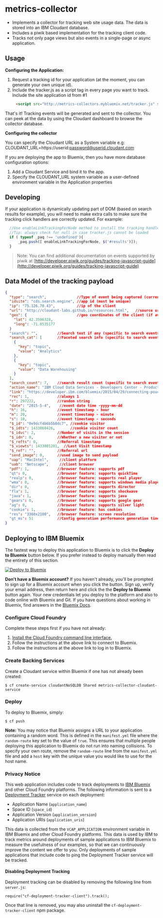 

# metrics-collector
* Implements a collector for tracking web site usage data. The data is stored into an IBM Cloudant database.
* Includes a piwik based implementation for the tracking client code.
* Tracks not only page views but also events in a single-page or async application.

## Usage
**Configuring the Application:**

1. Request a tracking id for your application (at the moment, you can generate your own unique id).
2. Include the tracker.js as a script tag in every page you want to track. Include the site application id from #1

```html
     <script src="http://metrics-collectors.mybluemix.net/tracker.js" siteid="my.unique.id"/>
```

That's it! Tracking events will be generated and sent to the collector. You can peek at the data by using the Cloudant dashboard to browse the collector database.

**Configuring the collector**

You can specify the Cloudant URL as a System variable e.g:
CLOUDANT_URL=https://userid:password@userid.cloudant.com

If you are deploying the app to Bluemix, then you have more database configuration options:

1. Add a Cloudant Service and bind it to the app.
2. Specify the CLOUDANT_URL system variable as a user-defined environment variable in the Application properties

## Developing
If your application is dynamically updating part of DOM (based on search results for example), you will need to make extra calls to make sure the tracking click handlers are correctly updated.
For example:

```javascript
  //Use enableLinkTrackingForNode method to install the tracking handler on all the links under a specified DOM Node
  //Tip: always check for null in case tracker.js cannot be loaded
  if ( typeof _paq !== 'undefined'){
      _paq.push([ enableLinkTrackingForNode, $('#results')]);
  }
```

> Note: You can find additional documentation on events supported by piwik at [http://developer.piwik.org/guides/tracking-javascript-guide](http://developer.piwik.org/guides/tracking-javascript-guide)

## Data Model of the tracking payload
```json
{
  "type": "search",              //Type of event being captured (currently pageView, search and link)
  "idsite": "cds.search.engine", //app id (must be unique)
  "ip": "75.126.70.43",          //ip of the client
  "url": "http://cloudant-labs.github.io/resources.html",   //source url for the event
  "geo": {                       //geo coordinates of the client (if available)
    "lat": 42.3596328,
    "long": -71.0535177
  }
  "search": "",         //Search text if any (specific to search events)
  "search_cat": [       //Faceted search info (specific to search events)
    {
      "key": "topic",
      "value": "Analytics"
    },
    {
      "key": "topic",
      "value": "Data Warehousing"
    }
  ],
  "search_count": 7,    //search result count (specific to search events)
  "action_name": "IBM Cloud Data Services - Developers Center - Products", //Document title (specific to pageView events)
  "link": "https://developer.ibm.com/bluemix/2015/04/29/connecting-pouchdb-cloudant-ibm-bluemix/", //target url (specific to link events)
  "rec": 1,             //always 1
  "r": 297222,          //random string
  "date": "2015-5-4",    //event date time -yyyy-mm-dd
  "h": 16,              //event timestamp - hour
  "m": 20,              //event timestamp - minute
  "s": 10,              //event timestamp - seconds
  "$_id": "0e9dcf4b6b5b0dc7", //cookie visitor
  "$_idts": 1433860426,       //cookie visitor count
  "$_idvc": 2,          //Number of visits in the session
  "$_idn": 0,           //Whether a new visitor or not
  "$_refts": 0,         //Referral timestamp
  "$_viewts": 1433881201,  //Last Visit timestamp
  "$_ref": '',          //Referral url
  "send_image": 0,      //used image to send payload
  "uap": "MacIntel",     //client platform
  "uab": "Netscape",     //client browser
  "pdf": 1,             //browser feature: supports pdf
  "qt": 0,              //browser feature: supports quickTime
  "realp": 0,           //browser feature: supports real player
  "wma": 0,             //browser feature: supports windows media player
  "dir": 0,             //browser feature: supports director
  "fla": 1,             //browser feature: supports shockwave
  "java": 1,            //browser feature: supports java
  "gears": 0,           //browser feature: supports google gear
  "ag": 0,              //browser feature: supports silver light
  "cookie": 1,          //browser feature: has cookies
  "res": "3360x2100",   //browser feature: screen resolution
  "gt_ms": 51           //Config generation performance generation time
}
```
## Deploying to IBM Bluemix

The fastest way to deploy this application to Bluemix is to click the **Deploy to Bluemix** button below. If you prefer instead to deploy manually then read the entirety of this section.

[![Deploy to Bluemix](https://bluemix.net/deploy/button_x2.png)](https://bluemix.net/deploy?repository=https://github.com/ibm-cds-labs/metrics-collector)

**Don't have a Bluemix account?** If you haven't already, you'll be prompted to sign up for a Bluemix account when you click the button.  Sign up, verify your email address, then return here and click the the **Deploy to Bluemix** button again. Your new credentials let you deploy to the platform and also to code online with Bluemix and Git. If you have questions about working in Bluemix, find answers in the [Bluemix Docs](https://www.ng.bluemix.net/docs/).

### Configure Cloud Foundry

Complete these steps first if you have not already:

1. [Install the Cloud Foundry command line interface.](https://www.ng.bluemix.net/docs/#starters/install_cli.html)
2. Follow the instructions at the above link to connect to Bluemix.
3. Follow the instructions at the above link to log in to Bluemix.

### Create Backing Services

Create a Cloudant service within Bluemix if one has not already been created:

    $ cf create-service cloudantNoSQLDB Shared metrics-collector-cloudant-service

### Deploy

To deploy to Bluemix, simply:

    $ cf push

**Note:** You may notice that Bluemix assigns a URL to your application containing a random word. This is defined in the `manifest.yml` file where the `random-route` key set to the value of `true`. This ensures that multiple people deploying this application to Bluemix do not run into naming collisions. To specify your own route, remove the `random-route` line from the `manifest.yml` file and add a `host` key with the unique value you would like to use for the host name.

### Privacy Notice

This web application includes code to track deployments to [IBM Bluemix](https://www.bluemix.net/) and other Cloud Foundry platforms. The following information is sent to a [Deployment Tracker](https://github.com/cloudant-labs/deployment-tracker) service on each deployment:

* Application Name (`application_name`)
* Space ID (`space_id`)
* Application Version (`application_version`)
* Application URIs (`application_uris`)

This data is collected from the `VCAP_APPLICATION` environment variable in IBM Bluemix and other Cloud Foundry platforms. This data is used by IBM to track metrics around deployments of sample applications to IBM Bluemix to measure the usefulness of our examples, so that we can continuously improve the content we offer to you. Only deployments of sample applications that include code to ping the Deployment Tracker service will be tracked.

#### Disabling Deployment Tracking

Deployment tracking can be disabled by removing the following line from `server.js`:

```
require("cf-deployment-tracker-client").track();
```

Once that line is removed, you may also uninstall the `cf-deployment-tracker-client` npm package.
